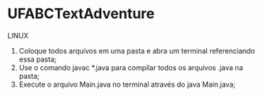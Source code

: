 # UFABCTextAdventure

LINUX
1) Coloque todos arquivos em uma pasta e abra um terminal referenciando essa pasta;
2) Use o comando javac *.java para compilar todos os arquivos .java na pasta;
3) Execute o arquivo Main.java no terminal através do java Main.java;
